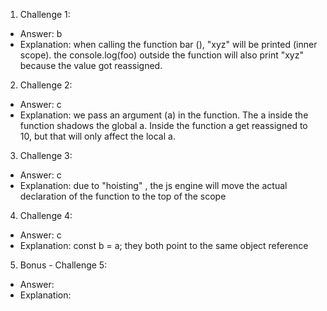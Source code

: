 1. Challenge 1:

- Answer: b
- Explanation: when calling the function bar (), "xyz" will be printed (inner scope). the console.log(foo) outside the function will also print "xyz" because the value got reassigned.

2. Challenge 2:

- Answer: c
- Explanation: we pass an argument (a) in the function. The a inside the function shadows the global a.
Inside the function a get reassigned to 10, but that will only affect the local a.

3. Challenge 3:

- Answer: c
- Explanation: due to "hoisting" , the js engine will move the actual declaration of the function to the top of the scope

4. Challenge 4:

- Answer: c
- Explanation: const b = a; they both point to the same object reference

5. Bonus - Challenge 5:

- Answer:
- Explanation:
